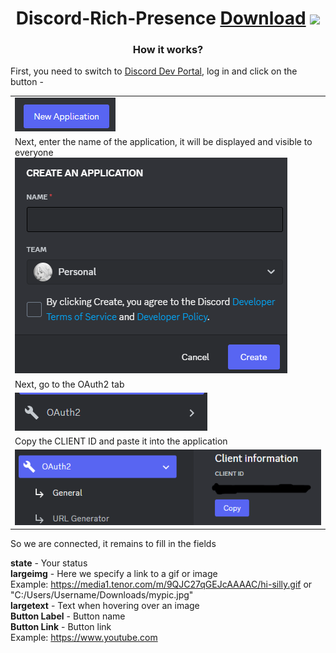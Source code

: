 


<h1 align="center">Discord-Rich-Presence <a href="https://github.com/SAMURASA/Discord-Rich-Presence/releases" target="_blank">Download</a> 
<img src="https://github.com/blackcater/blackcater/raw/main/images/Hi.gif" height="32"/></h1>
<h3 align="center">How it works?</h3>


First, you need to switch to <a href="https://discord.com/developers/applications">Discord Dev Portal</a>, log in and click on the button - <table><td>![New Application](./res/1.png)</td><tr><td>Next, enter the name of the application, it will be displayed and visible to everyone![New Application](./res/2.png)</td><tr><td>Next, go to the OAuth2 tab</td><tr><td>![New Application](./res/3.png)</td><tr><td>Copy the CLIENT ID and paste it into the application<tr></td><td>![New Application](./res/4.png)</td>
</table>

So we are connected, it remains to fill in the fields

**state** - Your status
<br>
**largeimg** - Here we specify a link to a gif or image
<br>
Example: https://media1.tenor.com/m/9QJC27qGEJcAAAAC/hi-silly.gif or "C:/Users/Username/Downloads/mypic.jpg"
<br>
**largetext** - Text when hovering over an image
<br>
**Button Label** - Button name
<br>
**Button Link** - Button link
<br>
Example: https://www.youtube.com